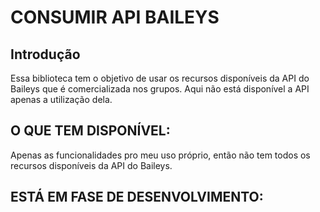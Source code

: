 # CONSUMIR API BAILEYS

## Introdução

Essa biblioteca tem o objetivo de usar os recursos disponíveis da API do Baileys que é comercializada nos grupos. Aqui não está disponível a API apenas a utilização dela.

## O QUE TEM DISPONÍVEL:

Apenas as funcionalidades pro meu uso próprio, então não tem todos os recursos disponíveis da API do Baileys.


## ESTÁ EM FASE DE DESENVOLVIMENTO: